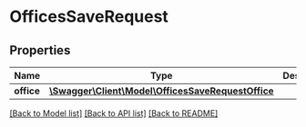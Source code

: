 # OfficesSaveRequest

## Properties
Name | Type | Description | Notes
------------ | ------------- | ------------- | -------------
**office** | [**\Swagger\Client\Model\OfficesSaveRequestOffice**](OfficesSaveRequestOffice.md) |  | 

[[Back to Model list]](../README.md#documentation-for-models) [[Back to API list]](../README.md#documentation-for-api-endpoints) [[Back to README]](../README.md)


